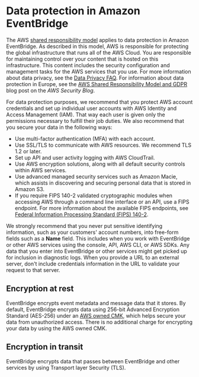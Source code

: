 # Data protection in Amazon EventBridge<a name="eb-data-protection"></a>

The AWS [shared responsibility model](http://aws.amazon.com/compliance/shared-responsibility-model/) applies to data protection in Amazon EventBridge\. As described in this model, AWS is responsible for protecting the global infrastructure that runs all of the AWS Cloud\. You are responsible for maintaining control over your content that is hosted on this infrastructure\. This content includes the security configuration and management tasks for the AWS services that you use\. For more information about data privacy, see the [Data Privacy FAQ](http://aws.amazon.com/compliance/data-privacy-faq)\. For information about data protection in Europe, see the [AWS Shared Responsibility Model and GDPR](http://aws.amazon.com/blogs/security/the-aws-shared-responsibility-model-and-gdpr/) blog post on the *AWS Security Blog*\.

For data protection purposes, we recommend that you protect AWS account credentials and set up individual user accounts with AWS Identity and Access Management \(IAM\)\. That way each user is given only the permissions necessary to fulfill their job duties\. We also recommend that you secure your data in the following ways:
+ Use multi\-factor authentication \(MFA\) with each account\.
+ Use SSL/TLS to communicate with AWS resources\. We recommend TLS 1\.2 or later\.
+ Set up API and user activity logging with AWS CloudTrail\.
+ Use AWS encryption solutions, along with all default security controls within AWS services\.
+ Use advanced managed security services such as Amazon Macie, which assists in discovering and securing personal data that is stored in Amazon S3\.
+ If you require FIPS 140\-2 validated cryptographic modules when accessing AWS through a command line interface or an API, use a FIPS endpoint\. For more information about the available FIPS endpoints, see [Federal Information Processing Standard \(FIPS\) 140\-2](http://aws.amazon.com/compliance/fips/)\.

We strongly recommend that you never put sensitive identifying information, such as your customers' account numbers, into free\-form fields such as a **Name** field\. This includes when you work with EventBridge or other AWS services using the console, API, AWS CLI, or AWS SDKs\. Any data that you enter into EventBridge or other services might get picked up for inclusion in diagnostic logs\. When you provide a URL to an external server, don't include credentials information in the URL to validate your request to that server\.

## Encryption at rest<a name="eb-encryption-at-rest"></a>

EventBridge encrypts event metadata and message data that it stores\. By default, EventBridge encrypts data using 256\-bit Advanced Encryption Standard \(AES\-256\) under an [AWS owned CMK](https://docs.aws.amazon.com/kms/latest/developerguide/concepts.html#aws-owned-cmk), which helps secure your data from unauthorized access\. There is no additional charge for encrypting your data by using the AWS owned CMK\.

## Encryption in transit<a name="eb-encryption-in-transit"></a>

EventBridge encrypts data that passes between EventBridge and other services by using Transport layer Security \(TLS\)\.